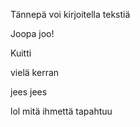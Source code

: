 Tännepä voi kirjoitella tekstiä

Joopa joo!

Kuitti

vielä kerran

jees jees

lol mitä ihmettä tapahtuu
